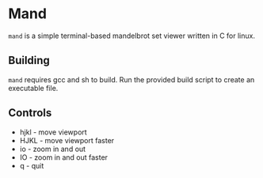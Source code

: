 # Mand
`mand` is a simple terminal-based mandelbrot set viewer written in C for linux.

## Building
`mand` requires gcc and sh to build. Run the provided build script to create an executable file.

## Controls
- hjkl - move viewport
- HJKL - move viewport faster
- io - zoom in and out
- IO - zoom in and out faster
- q - quit
